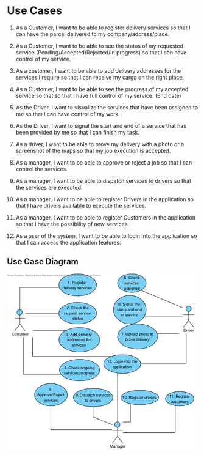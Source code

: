# Use Cases

1. As a Customer, I want to be able to register delivery services so that I can have the parcel delivered to my company/address/place.

2. As a Customer, I want to be able to see the status of my requested service (Pending/Accepted/Rejected/In progress) so that I can have control of my service.

3. As a customer, I want to be able to add delivery addresses for the services I require so that I can receive my cargo on the right place.

4. As a Customer, I want to be able to see the progress of my accepted service so that so that I have full control of my service. (End date)

5. As the Driver, I want to visualize the services that have been assigned to me so that I can have control of my work.

6. As the Driver, I want to signal the start and end of a service that has been provided by me so that I can finish my task.

7. As a driver, I want to be able to prove my delivery with a photo or a screenshot of the maps so that my job execution is accepted.

8. As a manager, I want to be able to approve or reject a job so that I can control the services.

9. As a manager, I want to be able to dispatch services to drivers so that the services are executed.

10. As a manager, I want to be able to register Drivers in the application so that I have drivers available to execute the services.

11. As a manager, I want to be able to register Customers in the application so that I have the possibility of new services.

12. As a user of the system, I want to be able to login into the application so that I can access the application features.

## Use Case Diagram

![Use Case Diagram](UseCaseDiagram.png)
